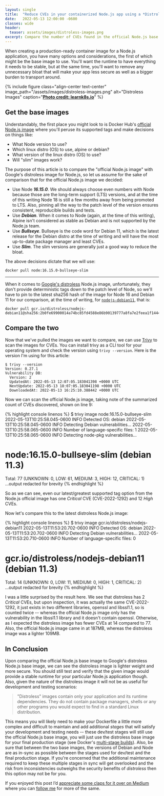 ```yaml
---
layout: single
title:  "Reduce CVEs in your containerized Node.js app using a *Distroless* base image"
date:   2022-05-13 12:00:00 -0600
classes: wide
header:
  teaser: assets/images/distroless-images.png
excerpt: Compare the number of CVEs found in the official Node.js base image versus Google's distroless Node.js base image
---
```


When creating a production-ready container image for a Node.js application, you have many options and considerations, the first of which might be the base image to use.  You'll want the runtime to have everything it needs to be stable, but at the same time, you'll want to remove any unnecessary bloat that will make your app less secure as well as a bigger burden to transport around.

{% include figure class="align-center text-center" image_path="/assets/images/distroless-images.png" alt="Distroless Images" caption="[**Photo credit: learnk8s.io**](https://learnk8s.io/blog/smaller-docker-images)" %}

## Get the base images

Understandably, the first place you might look to is Docker Hub's [official Node.js image](https://hub.docker.com/_/node) where you'll peruse its supported tags and make decisions on things like:
- What Node version to use?
- Which linux distro (OS) to use, alpine or debian?
- What version of the linux distro (OS) to use?
- Will "slim" images work?

The purpose of this article is to compare the "official Node.js image" with Google's distroless image for Node.js, so let us assume for the sake of comparison that for the official Node.js image we decided:
- Use Node ***16.15.0***.  We should always choose even numbers with Node because those are the long-term support (LTS) versions, and at the time of this writing Node 18 is still a few months away from being promoted to LTS.  Also, pinning all the way to the patch level of the version ensures consistent, reproducible builds and tests.
- Use ***Debian***.  When it comes to Node (again, at the time of this writing), Alpine isn't considered as stable as Debian and is not supported by the Node.js team.
- Use ***Bullseye***.  Bullseye is the code word for Debian 11, which is the latest release for the Debian distro at the time of writing and will have the most up-to-date package manager and least CVEs.
- Use ***Slim***.  The slim versions are generally just a good way to reduce the bloat.

The above decisions dictate that we will use:

```console
docker pull node:16.15.0-bullseye-slim
```

---

When it comes to [Google's distroless](https://github.com/GoogleContainerTools/distroless) Node.js image, unfortunately, they don't provide deterministic tags down to the patch level of Node, so we'll have to pin to the latest sha256 hash of the image for Node 16 and Debian 11 for our comparison, at the time of writing, for [`nodejs-debian11`](https://console.cloud.google.com/gcr/images/distroless/global/nodejs-debian11), that is:

```console
docker pull gcr.io/distroless/nodejs-debian11@sha256:2b0fe69900014a74bc85fd4588e86b90139777a8fa7e2feea1f14447ea82e651
```

## Compare the two

Now that we've pulled the images we want to compare, we can use [Trivy](https://github.com/aquasecurity/trivy) to scan the images for CVEs.  You can install trivy as a CLI tool for your operating system and check the version using `trivy --version`.  Here is the version I'm using for this article:

```console
$ trivy --version
Version: 0.27.1
Vulnerability DB:
  Version: 2
  UpdatedAt: 2022-05-13 12:07:05.183041398 +0000 UTC
  NextUpdate: 2022-05-13 18:07:05.183041198 +0000 UTC
  DownloadedAt: 2022-05-13 16:25:10.388442 +0000 UTC
```

Now we can scan the official Node.js image, taking note of the summarized count of CVEs discovered, shown on line 9:

{% highlight console linenos %}
$ trivy image node:16.15.0-bullseye-slim
2022-05-13T10:25:58.045-0600	INFO	Detected OS: debian
2022-05-13T10:25:58.045-0600	INFO	Detecting Debian vulnerabilities...
2022-05-13T10:25:58.065-0600	INFO	Number of language-specific files: 1
2022-05-13T10:25:58.065-0600	INFO	Detecting node-pkg vulnerabilities...

node:16.15.0-bullseye-slim (debian 11.3)
========================================
Total: 77 (UNKNOWN: 0, LOW: 61, MEDIUM: 3, HIGH: 12, CRITICAL: 1)
...output redacted for brevity
{% endhighlight %}

So as we can see, even our latest/greatest supported tag option from the Node.js official image has one *Critical* CVE (CVE-2022-1292) and 12 *High* CVEs.

Now let's compare this to the latest distroless Node.js image:

{% highlight console linenos %}
$ trivy image gcr.io/distroless/nodejs-debian11
2022-05-13T11:53:20.702-0600	INFO	Detected OS: debian
2022-05-13T11:53:20.702-0600	INFO	Detecting Debian vulnerabilities...
2022-05-13T11:53:20.710-0600	INFO	Number of language-specific files: 0

gcr.io/distroless/nodejs-debian11 (debian 11.3)
===============================================
Total: 14 (UNKNOWN: 0, LOW: 11, MEDIUM: 0, HIGH: 1, CRITICAL: 2)
...output redacted for brevity
{% endhighlight %}

I was a little surprised by the result here.  We see that distroless has 2 *Critical* CVEs, but upon inspection, it was actually the same CVE-2022-1292, it just exists in two different libraries, openssl and libssl1.1, so is counted twice -- whereas the official Node.js image only has the vulnerability in the libssl1.1 library and it doesn't contain openssl.  Otherwise, as I expected the distroless image has fewer CVEs at 14 compared to 77.  Also, the official Node.js image came in at 187MB, whereas the distroless image was a lighter 109MB.

## In Conclusion
Upon comparing the official Node.js base image to Google's distroless Node.js base image, we can see the distroless image is lighter weight and more secure.  You should still test and verify that the given image would provide a stable runtime for your particular Node.js application though. Also, given the nature of the distroless image it will not be as useful for development and testing scenarios:

> "Distroless" images contain only your application and its runtime dependencies. They do not contain package managers, shells or any other programs you would expect to find in a standard Linux distribution.

This means you will likely need to make your Dockerfile a little more complex and difficult to maintain and add additional *stages* that will satisfy your development and testing needs -- these dev/test stages will still use the official Node.js base image, you will just use the distroless base image for your final production stage (see Docker's [multi-stage builds](https://docs.docker.com/develop/develop-images/multistage-build/)).  Also, be sure that between the two base images, the versions of Debian and Node are as in-sync as possible between the stages used for dev/test and the final production stage.  If you're concerned that the additional maintenance required to keep these multiple stages in sync will get overlooked and the risk from inconsistencies outweighs the security benefits of *distroless* then this option may not be for you.

If you enjoyed this post I’d [appreciate some claps for it over on Medium](https://medium.com/@gerkElznik/reduce-cves-in-your-containerized-node-js-app-using-a-distroless-base-image-6caca3505a1b) where you can [follow me](https://medium.com/@gerkElznik) for more of the same.
